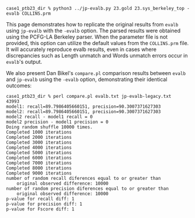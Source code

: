 ```
case1_ptb23_dir % python3 ../jp-evalb.py 23.gold 23.sys_berkeley_top -evalb COLLINS.prm
```

This page demonstrates how to replicate the original results from `evalb` using `jp-evalb` with the `-evalb` option. The parsed results were obtained using the PCFG-LA Berkeley parser. When the parameter file is not provided, this option can utilize the default values from the `COLLINS.prm` file. It will accurately reproduce evalb results, even in cases where discrepancies such as Length unmatch and Words unmatch errors occur in `evalb`'s output.


We also present Dan Bikel's `compare.pl` comparison results between `evalb` and `jp-evalb` using the `-evalb` option, demonstrating their identical outcomes:
```
case1_ptb23_dir % perl compare.pl evalb.txt jp-evalb-legacy.txt 
43993
model1: recall=89.7986405660151, precision=90.3007371627303
model2: recall=89.7986405660151, precision=90.3007371627303
model2 recall - model1 recall = 0
model2 precision - model1 precision = 0
Doing random shuffle 10000 times.
Completed 1000 iterations
Completed 2000 iterations
Completed 3000 iterations
Completed 4000 iterations
Completed 5000 iterations
Completed 6000 iterations
Completed 7000 iterations
Completed 8000 iterations
Completed 9000 iterations
number of random recall diferences equal to or greater than
	original observed difference: 10000
number of random precision diferences equal to or greater than
	original observed difference: 10000
p-value for recall diff: 1
p-value for precision diff: 1
p-value for Fscore diff: 1 
```

